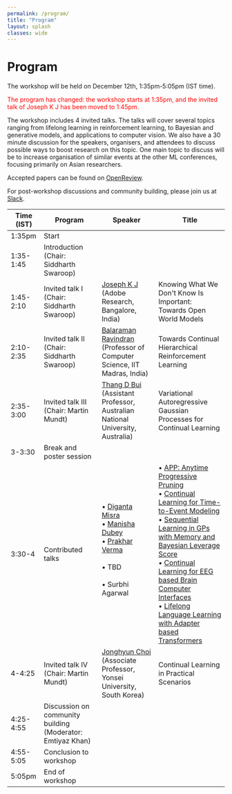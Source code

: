 ```yaml
---
permalink: /program/
title: "Program"
layout: splash
classes: wide
---
```


# Program

The workshop will be held on December 12th, 1:35pm-5:05pm (IST time).

<span style="color:red">The program has changed: the workshop starts at 1:35pm, and the invited talk of Joseph K J has been moved to 1:45pm.</span>

The workshop includes 4 invited talks. The talks will cover several topics ranging from lifelong learning in reinforcement learning, to Bayesian and generative models, and applications to computer vision.
We also have a 30 minute discussion for the speakers, organisers, and attendees to discuss possible ways to boost research on this topic. One main topic to discuss will be to increase organisation of similar events at the other ML conferences, focusing primarily on Asian researchers.

Accepted papers can be found on [OpenReview](https://openreview.net/group?id=ACML.org/2022/Workshop/CLL#accept).

For post-workshop discussions and community building, please join us at <a href="https://join.slack.com/t/continuallife-1vb9181/shared_invite/zt-1l06w1c13-jsLhltaTUFtz6VGmFOa8Kw">Slack<a/>.

| Time (IST) | Program | Speaker | Title |
|------------|---------|---------|-------|
|1:35pm	     | Start   |         |       | 
|1:35-1:45   | Introduction (Chair: Siddharth Swaroop) | | |
|1:45-2:10   | Invited talk I (Chair: Siddharth Swaroop) | <a href="https://josephkj.in/ ">Joseph K J</a> (Adobe Research, Bangalore, India) | Knowing What We Don't Know Is Important: Towards Open World Models | 
|2:10-2:35   | Invited talk II (Chair: Siddharth Swaroop) | <a href="http://www.cse.iitm.ac.in/~ravi/">Balaraman Ravindran</a> (Professor of Computer Science, IIT Madras, India) | Towards Continual Hierarchical Reinforcement Learning | 
|2:35-3:00   | Invited talk III (Chair: Martin Mundt) | <a href="https://thangbui.github.io/ ">Thang D Bui</a> (Assistant Professor, Australian National University, Australia) | Variational Autoregressive Gaussian Processes for Continual Learning | 
|3-3:30      | Break and poster session | | |
|3:30-4      | Contributed talks | • <a href="https://digantamisra98.github.io/">Diganta Misra</a> <br>• <a href="https://sites.google.com/view/manisha-dubey">Manisha Dubey</a> <br>• <a href="https://prakharverma.github.io/">Prakhar Verma</a> <br> <br>• TBD <br><br> • Surbhi Agarwal <br> <br>| • <a href="https://openreview.net/forum?id=GEXt8QF61_">APP: Anytime Progressive Pruning </a><br> • <a href="https://openreview.net/forum?id=1OHWaKZOub">Continual Learning for Time-to-Event Modeling</a> <br> • <a href="https://openreview.net/forum?id=_RvQKPW8ZCp">Sequential Learning in GPs with Memory and Bayesian Leverage Score</a> <br> • <a href="https://openreview.net/forum?id=9Y_wci2OC3">Continual Learning for EEG based Brain Computer Interfaces</a> <br> • <a href="https://openreview.net/forum?id=4TZzNZSJzp">Lifelong Language Learning with Adapter based Transformers</a>|
|4-4:25      | Invited talk IV (Chair: Martin Mundt) | <a href="https://ppolon.github.io/ ">Jonghyun Choi</a> (Associate Professor, Yonsei University, South Korea) | Continual Learning in Practical Scenarios | 
|4:25-4:55   | Discussion on community building (Moderator: Emtiyaz Khan) | | |
|4:55-5:05   | Conclusion to workshop | | |
|5:05pm      | End of workshop | | |

